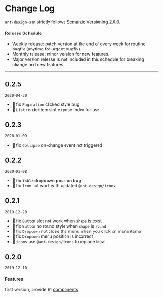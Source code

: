 # Change Log

`ant-design-san` strictly follows [Semantic Versioning 2.0.0](http://semver.org/).

#### Release Schedule

- Weekly release: patch version at the end of every week for routine bugfix (anytime for urgent bugfix).
- Monthly release: minor version for new features.
- Major version release is not included in this schedule for breaking change and new features.

---

## 0.2.5

`2020-04-30`

- 🐞 fix `Pagination` clicked style bug
- 🐞 `List` renderItem slot expose index for use

## 0.2.3

`2020-01-09`

- 🐞 fix `Collapse` on-change event not triggered

## 0.2.2

`2020-01-08`

- 🐞 fix `Table` dropdown position bug
- 🐞 fix `Icon` not work with updated `@ant-design/icons`

## 0.2.1

`2019-12-20`

- 🐞 fix `Button` slot not work when `shape` is exist
- 🐞 fix `Button` no round style when `shape` is `round`
- 🐞 fix `Dropdown` not close the menu when you click on menu items
- 🐞 fix `Dropdown` menu position is incorrect
- 🐞 `icons` use `@ant-design/icons` to replace local

## 0.2.0

`2019-12-10`

#### Features

first version, provide 61 [components](https://github.com/ecomfe/santd/blob/master/src/index.js)
